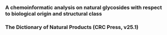 ### A chemoinformatic analysis on natural glycosides with respect to biological origin and structural class
### The Dictionary of Natural Products (CRC Press, v25.1)
